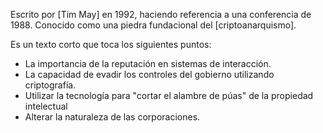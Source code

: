 Escrito por [Tim May] en 1992, haciendo referencia a una conferencia de 1988. Conocido como una piedra fundacional del [criptoanarquismo]. 

Es un texto corto que toca los siguientes puntos:

- La importancia de la reputación en sistemas de interacción. 
- La capacidad de evadir los controles del gobierno utilizando criptografía. 
- Utilizar la tecnología para "cortar el alambre de púas" de la propiedad intelectual
- Alterar la naturaleza de las corporaciones. 